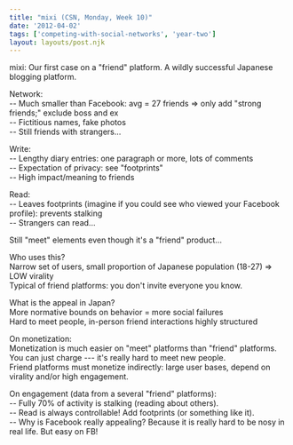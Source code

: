 ```yaml
---
title: "mixi (CSN, Monday, Week 10)"
date: '2012-04-02'
tags: ['competing-with-social-networks', 'year-two']
layout: layouts/post.njk
---
```


mixi: Our first case on a "friend" platform. A wildly successful Japanese blogging platform.

Network:\
-- Much smaller than Facebook: avg = 27 friends => only add "strong friends;" exclude boss and ex\
-- Fictitious names, fake photos\
-- Still friends with strangers...

Write:\
-- Lengthy diary entries: one paragraph or more, lots of comments\
-- Expectation of privacy: see "footprints"\
-- High impact/meaning to friends

Read:\
-- Leaves footprints (imagine if you could see who viewed your Facebook profile): prevents stalking\
-- Strangers can read...

Still "meet" elements even though it's a "friend" product...

Who uses this?\
Narrow set of users, small proportion of Japanese population (18-27) => LOW virality\
Typical of friend platforms: you don't invite everyone you know.

What is the appeal in Japan?\
More normative bounds on behavior = more social failures\
Hard to meet people, in-person friend interactions highly structured

On monetization:\
Monetization is much easier on "meet" platforms than "friend" platforms. You can just charge --- it's really hard to meet new people.\
Friend platforms must monetize indirectly: large user bases, depend on virality and/or high engagement.

On engagement (data from a several "friend" platforms):\
-- Fully 70% of activity is stalking (reading about others).\
-- Read is always controllable! Add footprints (or something like it).\
-- Why is Facebook really appealing? Because it is really hard to be nosy in real life. But easy on FB!
